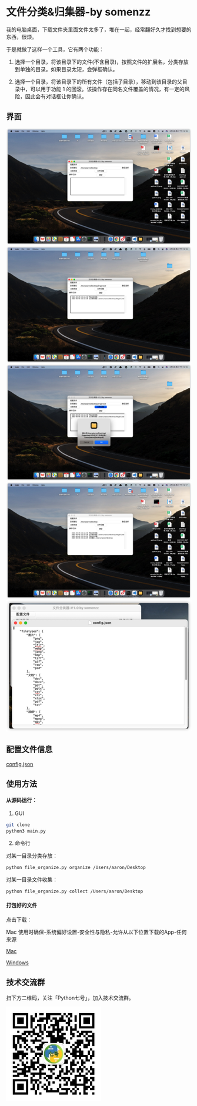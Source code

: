 # 文件分类&归集器-by somenzz

我的电脑桌面，下载文件夹里面文件太多了，堆在一起，经常翻好久才找到想要的东西，很烦。

于是就做了这样一个工具，它有两个功能：

1. 选择一个目录，将该目录下的文件(不含目录)，按照文件的扩展名，分类存放到单独的目录。如果目录太短，会弹框确认。

2. 选择一个目录，将该目录下的所有文件（包括子目录），移动到该目录的父目录中，可以用于功能 1 的回滚。该操作存在同名文件覆盖的情况，有一定的风险，因此会有对话框让你确认。

## 界面

![分类存放前](./pic/1.jpg)
![分类存放后](./pic/2.jpg)
![文件归集前](./pic/3.jpg)
![文件归集后](./pic/4.jpg)
![配置文件](./pic/5.jpg)

## 配置文件信息

[config.json](./config.json)

## 使用方法

#### 从源码运行：

1. GUI
```sh
git clone 
python3 main.py
```

2. 命令行

对某一目录分类存放：

```sh
python file_organize.py organize /Users/aaron/Desktop
```
对某一目录文件收集：

```sh
python file_organize.py collect /Users/aaron/Desktop
```



#### 打包好的文件

点击下载：

Mac 使用时确保-系统偏好设置-安全性与隐私-允许从以下位置下载的App-任何来源

[Mac](https://github.com/somenzz/folder_organize/releases/download/v1.0/V1.0.app.zip)


[Windows](https://github.com/somenzz/folder_organize/releases/download/v1.0/V1.0.exe)


## 技术交流群

扫下方二维码，关注「Python七号」，加入技术交流群。

![公众号](./pic/8cm.jpeg)